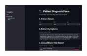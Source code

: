 <img align="centre" width="250" height="150" src="https://github.com/Shubham2376G/AI_Projects/blob/main/Images/med_demo1.png">
